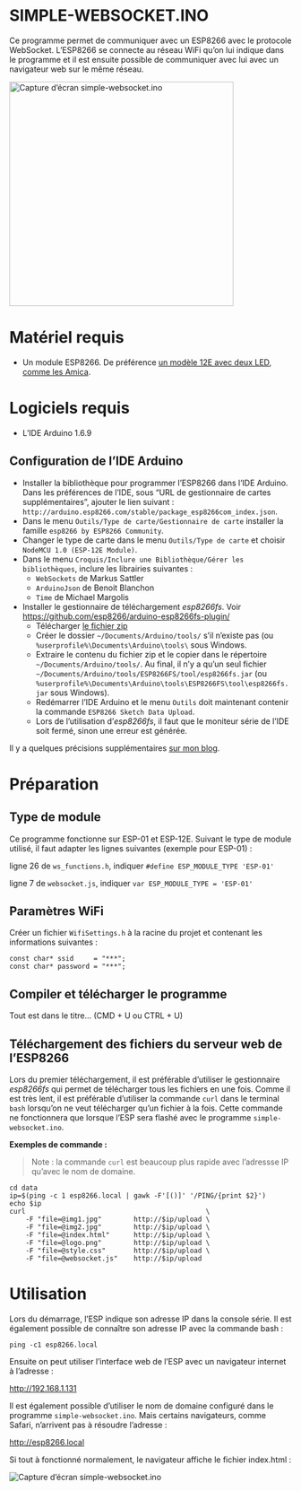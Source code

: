 SIMPLE-WEBSOCKET.INO
====================

Ce programme permet de communiquer avec un ESP8266 avec le protocole WebSocket. L’ESP8266 se connecte au réseau WiFi qu’on lui indique dans le programme et il est ensuite possible de communiquer avec lui avec un navigateur web sur le même réseau.

<p><a href="https://github.com/NicHub/ouilogique-ESP8266-Arduino/raw/master/simple-websocket/images/simple-websocket-screenshot-01.png" target="_blank"><img src="https://github.com/NicHub/ouilogique-ESP8266-Arduino/raw/master/simple-websocket/images/simple-websocket-screenshot-01.png" alt="Capture d’écran simple-websocket.ino" width="400px;" /></a></p>

# Matériel requis

- Un module ESP8266. De préférence [un modèle 12E avec deux LED, comme les Amica](http://ouilogique.com/NodeMCU_esp8266_amica/).

# Logiciels requis

- L’IDE Arduino 1.6.9

## Configuration de l’IDE Arduino

- Installer la bibliothèque pour programmer l’ESP8266 dans l’IDE Arduino. Dans les préférences de l’IDE, sous “URL de gestionnaire de cartes supplémentaires”, ajouter le lien suivant : `http://arduino.esp8266.com/stable/package_esp8266com_index.json`.
- Dans le menu `Outils/Type de carte/Gestionnaire de carte` installer la famille `esp8266 by ESP8266 Community`.
- Changer le type de carte dans le menu `Outils/Type de carte` et choisir `NodeMCU 1.0 (ESP-12E Module)`.
- Dans le menu `Croquis/Inclure une Bibliothèque/Gérer les bibliothèques`, inclure les librairies suivantes :
    - `WebSockets` de Markus Sattler
    - `ArduinoJson` de Benoit Blanchon
    - `Time` de Michael Margolis
- Installer le gestionnaire de téléchargement *esp8266fs*. Voir <https://github.com/esp8266/arduino-esp8266fs-plugin/>
	- Télécharger [le fichier zip](https://github.com/esp8266/arduino-esp8266fs-plugin/releases/)
	- Créer le dossier `~/Documents/Arduino/tools/` s’il n’existe pas (ou `%userprofile%\Documents\Arduino\tools\` sous Windows.
	- Extraire le contenu du fichier zip et le copier dans le répertoire `~/Documents/Arduino/tools/`. Au final, il n’y a qu’un seul fichier `~/Documents/Arduino/tools/ESP8266FS/tool/esp8266fs.jar` (ou `%userprofile%\Documents\Arduino\tools\ESP8266FS\tool\esp8266fs.jar` sous Windows).
	- Redémarrer l’IDE Arduino et le menu `Outils` doit maintenant contenir la commande `ESP8266 Sketch Data Upload`.
	- Lors de l’utilisation d’*esp8266fs*, il faut que le moniteur série de l’IDE soit fermé, sinon une erreur est générée.

Il y a quelques précisions supplémentaires [sur mon blog](http://ouilogique.com/NodeMCU_esp8266/#programmation-en-arduino-c).



# Préparation

## Type de module

Ce programme fonctionne sur ESP-01 et ESP-12E. Suivant le type de module utilisé, il faut adapter les lignes suivantes (exemple pour ESP-01) :

ligne 26 de `ws_functions.h`, indiquer `#define ESP_MODULE_TYPE 'ESP-01'`

ligne 7 de `websocket.js`, indiquer `var ESP_MODULE_TYPE = 'ESP-01'`


## Paramètres WiFi

Créer un fichier `WifiSettings.h` à la racine du projet et contenant les informations suivantes :

    const char* ssid     = "***";
    const char* password = "***";

## Compiler et télécharger le programme

Tout est dans le titre... (CMD + U ou CTRL + U)

## Téléchargement des fichiers du serveur web de l’ESP8266

Lors du premier téléchargement, il est préférable d’utiliser le gestionnaire *esp8266fs* qui permet de télécharger tous les fichiers en une fois. Comme il est très lent, il est préférable d’utiliser la commande `curl` dans le terminal `bash` lorsqu’on ne veut télécharger qu’un fichier à la fois. Cette commande ne fonctionnera que lorsque l’ESP sera flashé avec le programme `simple-websocket.ino`.

**Exemples de commande :**

> Note : la commande `curl` est beaucoup plus rapide avec l’adressse IP qu’avec le nom de domaine.

    cd data
    ip=$(ping -c 1 esp8266.local | gawk -F'[()]' '/PING/{print $2}')
    echo $ip
    curl                                             \
        -F "file=@img1.jpg"        http://$ip/upload \
        -F "file=@img2.jpg"        http://$ip/upload \
        -F "file=@index.html"      http://$ip/upload \
        -F "file=@logo.png"        http://$ip/upload \
        -F "file=@style.css"       http://$ip/upload \
        -F "file=@websocket.js"    http://$ip/upload



# Utilisation

Lors du démarrage, l’ESP indique son adresse IP dans la console série. Il est également possible de connaître son adresse IP avec la commande bash :

	ping -c1 esp8266.local

Ensuite on peut utiliser l’interface web de l’ESP avec un navigateur internet à l’adresse :

http://192.168.1.131

Il est également possible d’utiliser le nom de domaine configuré dans le programme `simple-websocket.ino`. Mais certains navigateurs, comme Safari, n’arrivent pas à résoudre l’adresse :

http://esp8266.local

Si tout à fonctionné normalement, le navigateur affiche le fichier index.html :

![Capture d’écran simple-websocket.ino](https://github.com/NicHub/ouilogique-ESP8266-Arduino/raw/master/simple-websocket/images/simple-websocket-screenshot-01.png)

